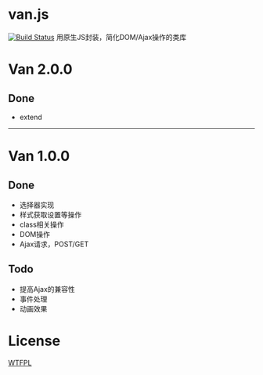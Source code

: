 # van.js
[![Build Status](https://travis-ci.org/Jiavan/vanjs.svg?branch=master)](https://travis-ci.org/Jiavan/vanjs)
用原生JS封装，简化DOM/Ajax操作的类库

# Van 2.0.0
## Done 
- extend

----
# Van 1.0.0
## Done
- 选择器实现
- 样式获取设置等操作
- class相关操作
- DOM操作
- Ajax请求，POST/GET

## Todo
- 提高Ajax的兼容性
- 事件处理
- 动画效果

# License
[WTFPL](http://www.wtfpl.net/txt/copying/)